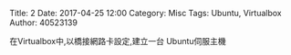 Title: 2
Date: 2017-04-25 12:00
Category: Misc
Tags: Ubuntu, Virtualbox
Author: 40523139

在Virtualbox中,以橋接網路卡設定,建立一台 Ubuntu伺服主機

<!-- PELICAN_END_SUMMARY -->

